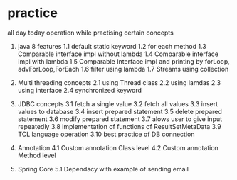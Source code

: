 # practice
all day today operation while practising certain concepts

1. java 8 features
1.1 default static keyword
1.2 for each method
1.3 Comparable interface impl without lambda
1.4 Comparable interface impl with lambda
1.5 Comparable Interface impl and printing by forLoop, advForLoop,ForEach
1.6 filter using lambda
1.7 Streams using collection 

2. Multi threading concepts
2.1 using Thread class
2.2 using lamdas
2.3 using interface
2.4 synchronized keyword

3. JDBC concepts
3.1 fetch a single value
3.2 fetch all values
3.3 insert values to database
3.4 insert prepared statement
3.5 delete prepared statement
3.6 modify prepared statement
3.7 alows user to give input repeatedly
3.8 implementation of functions of ResultSetMetaData
3.9 TCL language operation
3.10 best practice of DB connection

4. Annotation
4.1 Custom annotation Class level
4.2 Custom annotation Method level

5. Spring Core
5.1 Dependacy with example of sending email
